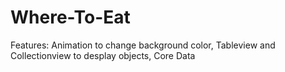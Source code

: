 # Where-To-Eat

Features: Animation to change background color, Tableview and Collectionview to desplay objects, Core Data
